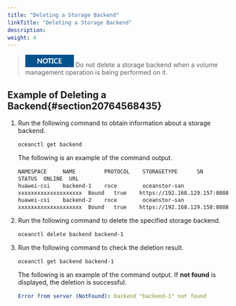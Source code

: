 ```yaml
---
title: "Deleting a Storage Backend"
linkTitle: "Deleting a Storage Backend"
description: 
weight: 4
---
```


>![](/public_sys-resources/en/icon-notice.gif) 
>Do not delete a storage backend when a volume management operation is being performed on it.

## Example of Deleting a Backend{#section20764568435}

1.  Run the following command to obtain information about a storage backend.

    ```
    oceanctl get backend 
    ```

    The following is an example of the command output.

    ```
    NAMESPACE     NAME         PROTOCOL    STORAGETYPE      SN                    STATUS  ONLINE  URL                 
    huawei-csi    backend-1    roce        oceanstor-san    xxxxxxxxxxxxxxxxxxxx  Bound   true    https://192.168.129.157:8088   
    huawei-csi    backend-2    roce        oceanstor-san    xxxxxxxxxxxxxxxxxxxx  Bound   true    https://192.168.129.158:8088  
    ```

2.  Run the following command to delete the specified storage backend.

    ```
    oceanctl delete backend backend-1
    ```

3.  Run the following command to check the deletion result.

    ```
    oceanctl get backend backend-1
    ```

    The following is an example of the command output. If  **not found**  is displayed, the deletion is successful.

    ```yaml
    Error from server (NotFound): backend "backend-1" not found
    ```

